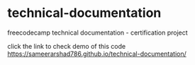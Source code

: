 # technical-documentation
freecodecamp technical documentation - certification project

click the link to check demo of this code
https://sameerarshad786.github.io/technical-documentation/
